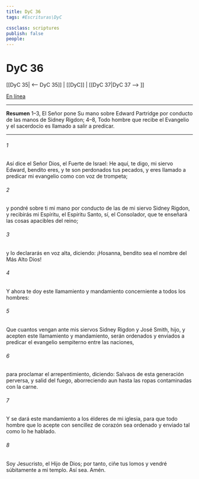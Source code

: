 ```yaml
---
title: DyC 36
tags: #Escrituras\DyC

cssclass: scriptures
publish: false
people:
---
```


# DyC 36
[[DyC 35| <-- DyC 35]] | [[DyC]] | [[DyC 37|DyC 37 --> ]]

[En línea](https://churchofjesuschrist.org/study/scriptures/dc-testament/dc/36?lang=spa)

---
__Resumen__
1–3, El Señor pone Su mano sobre Edward Partridge por conducto de las manos de Sidney Rigdon; 4–8, Todo hombre que recibe el Evangelio y el sacerdocio es llamado a salir a predicar.

---
###### 1 
Así dice el Señor Dios, el Fuerte de Israel: He aquí, te digo, mi siervo Edward, bendito eres, y te son perdonados tus pecados, y eres llamado a predicar mi evangelio como con voz de trompeta;

###### 2 
y pondré sobre ti mi mano por conducto de las de mi siervo Sidney Rigdon, y recibirás mi Espíritu, el Espíritu Santo, sí, el Consolador, que te enseñará las cosas apacibles del reino;

###### 3 
y lo declararás en voz alta, diciendo: ¡Hosanna, bendito sea el nombre del Más Alto Dios!

###### 4 
Y ahora te doy este llamamiento y mandamiento concerniente a todos los hombres:

###### 5 
Que cuantos vengan ante mis siervos Sidney Rigdon y José Smith, hijo, y acepten este llamamiento y mandamiento, serán ordenados y enviados a predicar el evangelio sempiterno entre las naciones,

###### 6 
para proclamar el arrepentimiento, diciendo: Salvaos de esta generación perversa, y salid del fuego, aborreciendo aun hasta las ropas contaminadas con la carne.

###### 7 
Y se dará este mandamiento a los élderes de mi iglesia, para que todo hombre que lo acepte con sencillez de corazón sea ordenado y enviado tal como lo he hablado.

###### 8 
Soy Jesucristo, el Hijo de Dios; por tanto, ciñe tus lomos y vendré súbitamente a mi templo. Así sea. Amén.

